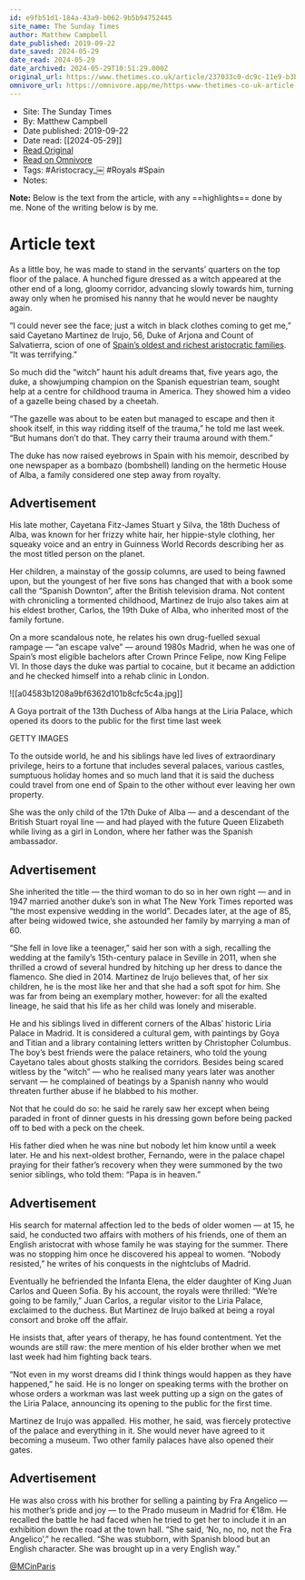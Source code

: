 ```yaml
---
id: e9fb51d1-184a-43a9-b062-9b5b94752445
site_name: The Sunday Times
author: Matthew Campbell
date_published: 2019-09-22
date_saved: 2024-05-29
date_read: 2024-05-29
date_archived: 2024-05-29T10:51:29.000Z
original_url: https://www.thetimes.co.uk/article/237033c0-dc9c-11e9-b3b4-45ac47bac696?shareToken=fceb783e5b4adf4d68fb23ba8973064a
omnivore_url: https://omnivore.app/me/https-www-thetimes-co-uk-article-237033-c-0-dc-9-c-11-e-9-b-3-b--18fc3c3fff9
---
```


 - Site: The Sunday Times
 - By: Matthew Campbell
 - Date published: 2019-09-22
 - Date read: [[2024-05-29]]
 - [Read Original](https://www.thetimes.co.uk/article/237033c0-dc9c-11e9-b3b4-45ac47bac696?shareToken=fceb783e5b4adf4d68fb23ba8973064a)
 - [Read on Omnivore](https://omnivore.app/me/https-www-thetimes-co-uk-article-237033-c-0-dc-9-c-11-e-9-b-3-b--18fc3c3fff9)
 - Tags:  #Aristocracy_￼  #Royals  #Spain 
 - Notes: 

**Note:** Below is the text from the article, with any ==highlights== done by me. None of the writing below is by me.

# Article text
As a little boy, he was made to stand in the servants’ quarters on the top floor of the palace. A hunched figure dressed as a witch appeared at the other end of a long, gloomy corridor, advancing slowly towards him, turning away only when he promised his nanny that he would never be naughty again.

“I could never see the face; just a witch in black clothes coming to get me,” said Cayetano Martinez de Irujo, 56, Duke of Arjona and Count of Salvatierra, scion of one of [Spain’s oldest and richest aristocratic families](https://www.thetimes.co.uk/edition/news/madrid-politicians-rescue-the-reputation-of-king-felipe-vi-and-the-monarchy-with-their-bungling-n60pzj0wv). “It was terrifying.”

So much did the “witch” haunt his adult dreams that, five years ago, the duke, a showjumping champion on the Spanish equestrian team, sought help at a centre for childhood trauma in America. They showed him a video of a gazelle being chased by a cheetah.

“The gazelle was about to be eaten but managed to escape and then it shook itself, in this way ridding itself of the trauma,” he told me last week. “But humans don’t do that. They carry their trauma around with them.”

The duke has now raised eyebrows in Spain with his memoir, described by one newspaper as a bombazo (bombshell) landing on the hermetic House of Alba, a family considered one step away from royalty.

## Advertisement

His late mother, Cayetana Fitz-James Stuart y Silva, the 18th Duchess of Alba, was known for her frizzy white hair, her hippie-style clothing, her squeaky voice and an entry in Guinness World Records describing her as the most titled person on the planet.

Her children, a mainstay of the gossip columns, are used to being fawned upon, but the youngest of her five sons has changed that with a book some call the “Spanish Downton”, after the British television drama. Not content with chronicling a tormented childhood, Martinez de Irujo also takes aim at his eldest brother, Carlos, the 19th Duke of Alba, who inherited most of the family fortune.

On a more scandalous note, he relates his own drug-fuelled sexual rampage — “an escape valve” — around 1980s Madrid, when he was one of Spain’s most eligible bachelors after Crown Prince Felipe, now King Felipe VI. In those days the duke was partial to cocaine, but it became an addiction and he checked himself into a rehab clinic in London.

![[a04583b1208a9bf6362d101b8cfc5c4a.jpg]]

A Goya portrait of the 13th Duchess of Alba hangs at the Liria Palace, which opened its doors to the public for the first time last week

GETTY IMAGES

To the outside world, he and his siblings have led lives of extraordinary privilege, heirs to a fortune that includes several palaces, various castles, sumptuous holiday homes and so much land that it is said the duchess could travel from one end of Spain to the other without ever leaving her own property.

She was the only child of the 17th Duke of Alba — and a descendant of the British Stuart royal line — and had played with the future Queen Elizabeth while living as a girl in London, where her father was the Spanish ambassador.

## Advertisement

She inherited the title — the third woman to do so in her own right — and in 1947 married another duke’s son in what The New York Times reported was “the most expensive wedding in the world”. Decades later, at the age of 85, after being widowed twice, she astounded her family by marrying a man of 60.

“She fell in love like a teenager,” said her son with a sigh, recalling the wedding at the family’s 15th-century palace in Seville in 2011, when she thrilled a crowd of several hundred by hitching up her dress to dance the flamenco. She died in 2014\. Martinez de Irujo believes that, of her six children, he is the most like her and that she had a soft spot for him. She was far from being an exemplary mother, however: for all the exalted lineage, he said that his life as her child was lonely and miserable.

He and his siblings lived in different corners of the Albas’ historic Liria Palace in Madrid. It is considered a cultural gem, with paintings by Goya and Titian and a library containing letters written by Christopher Columbus. The boy’s best friends were the palace retainers, who told the young Cayetano tales about ghosts stalking the corridors. Besides being scared witless by the “witch” — who he realised many years later was another servant — he complained of beatings by a Spanish nanny who would threaten further abuse if he blabbed to his mother.

Not that he could do so: he said he rarely saw her except when being paraded in front of dinner guests in his dressing gown before being packed off to bed with a peck on the cheek.

His father died when he was nine but nobody let him know until a week later. He and his next-oldest brother, Fernando, were in the palace chapel praying for their father’s recovery when they were summoned by the two senior siblings, who told them: “Papa is in heaven.”

## Advertisement

His search for maternal affection led to the beds of older women — at 15, he said, he conducted two affairs with mothers of his friends, one of them an English aristocrat with whose family he was staying for the summer. There was no stopping him once he discovered his appeal to women. “Nobody resisted,” he writes of his conquests in the nightclubs of Madrid.

Eventually he befriended the Infanta Elena, the elder daughter of King Juan Carlos and Queen Sofia. By his account, the royals were thrilled: “We’re going to be family,” Juan Carlos, a regular visitor to the Liria Palace, exclaimed to the duchess. But Martinez de Irujo balked at being a royal consort and broke off the affair.

He insists that, after years of therapy, he has found contentment. Yet the wounds are still raw: the mere mention of his elder brother when we met last week had him fighting back tears.

“Not even in my worst dreams did I think things would happen as they have happened,” he said. He is no longer on speaking terms with the brother on whose orders a workman was last week putting up a sign on the gates of the Liria Palace, announcing its opening to the public for the first time.

Martinez de Irujo was appalled. His mother, he said, was fiercely protective of the palace and everything in it. She would never have agreed to it becoming a museum. Two other family palaces have also opened their gates.

## Advertisement

He was also cross with his brother for selling a painting by Fra Angelico — his mother’s pride and joy — to the Prado museum in Madrid for €18m. He recalled the battle he had faced when he tried to get her to include it in an exhibition down the road at the town hall. “She said, ‘No, no, no, not the Fra Angelico’,” he recalled. “She was stubborn, with Spanish blood but an English character. She was brought up in a very English way.”

[@MCinParis](https://twitter.com/MCinParis)

